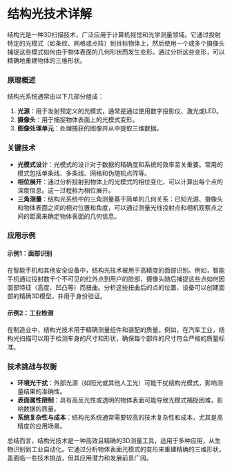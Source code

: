 # **结构光技术详解**

结构光是一种3D扫描技术，广泛应用于计算机视觉和光学测量领域。它通过投射特定的光模式（如条纹、网格或点阵）到目标物体上，然后使用一个或多个摄像头捕捉这些模式如何由于物体表面的几何形状而发生变形。通过分析这些变形，可以精确地重建物体的三维形状。

### 原理概述

结构光系统通常由以下几部分组成：
1. **光源**：用于发射预定义的光模式，通常是通过使用数字投影仪、激光或LED。
2. **摄像头**：用于捕捉物体表面上的光模式变形。
3. **图像处理单元**：处理捕获的图像并从中提取三维数据。

### 关键技术

- **光模式设计**：光模式的设计对于数据的精确度和系统的效率至关重要。常用的模式包括单条线、多条线、网格和伪随机点阵等。
- **相位展开**：通过分析投射到物体上的光模式的相位变化，可以计算出每个点的深度信息。这一过程称为相位展开。
- **三角测量**：结构光系统中的三角测量基于简单的几何关系：已知光源、摄像头和物体表面之间的相对位置和角度，可以通过测量光线投射点和相机观察点之间的距离来确定物体表面的几何信息。

### 应用示例

#### 示例1：面部识别
在智能手机和其他安全设备中，结构光技术被用于高精度的面部识别。例如，智能手机通过投射数千个不可见的红外点到用户的脸部，摄像头随后捕捉这些点如何因面部特征（高度、凹凸等）而扭曲。分析这些扭曲后的点的位置，设备可以创建面部的精确3D模型，并用于身份验证。

#### 示例2：工业检测
在制造业中，结构光技术用于精确测量组件和装配的质量。例如，在汽车工业，结构光扫描可以用于检测车身的尺寸和形状，确保每个部件的尺寸符合严格的质量标准。

### 技术挑战与权衡

- **环境光干扰**：外部光源（如阳光或其他人工光）可能干扰结构光模式，影响测量结果的准确性。
- **表面属性限制**：具有高反光性或透明的物体表面可能导致光模式捕捉困难，影响数据的质量。
- **系统复杂性与成本**：结构光系统通常需要较高的技术复杂性和成本，尤其是高精度的应用场景。

总结而言，结构光技术是一种高效且精确的3D测量工具，适用于多种应用，从生物识别到工业自动化。它通过分析物体表面光模式的变形来重建精确的三维形状，虽面临一些技术挑战，但其应用潜力和发展前景广阔。